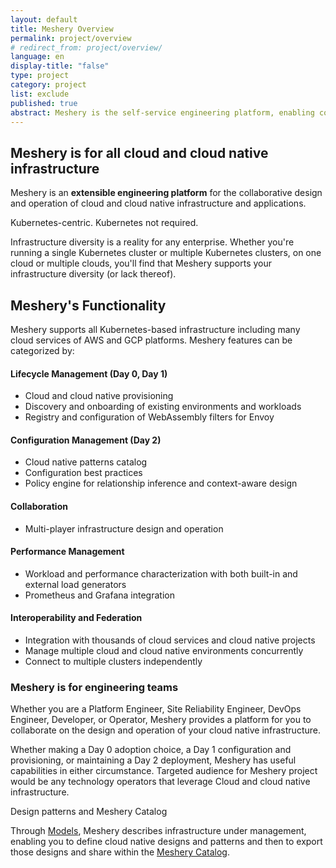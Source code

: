 ```yaml
---
layout: default
title: Meshery Overview
permalink: project/overview
# redirect_from: project/overview/
language: en
display-title: "false"
type: project
category: project
list: exclude
published: true
abstract: Meshery is the self-service engineering platform, enabling collaborative design and operation of cloud and cloud native infrastructure.
---
```


## Meshery is for all cloud and cloud native infrastructure

Meshery is an **extensible engineering platform** for the collaborative design and operation of cloud and cloud native infrastructure and applications.


Kubernetes-centric. Kubernetes not required.

Infrastructure diversity is a reality for any enterprise. Whether you're running a single Kubernetes cluster or multiple Kubernetes clusters, on one cloud or multiple clouds, you'll find that Meshery supports your infrastructure diversity (or lack thereof).

## Meshery's Functionality

Meshery supports all Kubernetes-based infrastructure including many cloud services of AWS and GCP platforms. Meshery features can be categorized by:

#### Lifecycle Management (Day 0, Day 1)
   - Cloud and cloud native provisioning
   - Discovery and onboarding of existing environments and workloads
   - Registry and configuration of WebAssembly filters for Envoy
#### Configuration Management (Day 2)
   - Cloud native patterns catalog
   - Configuration best practices
   - Policy engine for relationship inference and context-aware design
#### Collaboration
   - Multi-player infrastructure design and operation
#### Performance Management
   - Workload and performance characterization with both built-in and external load generators
   - Prometheus and Grafana integration
#### Interoperability and Federation
   - Integration with thousands of cloud services and cloud native projects
   - Manage multiple cloud and cloud native environments concurrently
   - Connect to multiple clusters independently

### Meshery is for engineering teams

Whether you are a Platform Engineer, Site Reliability Engineer, DevOps Engineer, Developer, or Operator, Meshery provides a platform for you to collaborate on the design and operation of your cloud native infrastructure.

Whether making a Day 0 adoption choice, a Day 1 configuration and provisioning, or maintaining a Day 2 deployment, Meshery has useful capabilities in either circumstance. Targeted audience for Meshery project would be any technology operators that leverage Cloud and cloud native infrastructure.

Design patterns and Meshery Catalog

Through [Models]({{site.baseurl}}/concepts/logical/models), Meshery describes infrastructure under management, enabling you to define cloud native designs and patterns and then to export those designs and share within the <a href="https://meshery.io/catalog" target="_self_">Meshery Catalog</a>.
<!-- 
### Meshery is for performance management

Meshery helps users weigh the value of their cloud native deployments against the overhead incurred in running different deployment scenarios and different configruations. Meshery provides statistical analysis of the request latency and throughput seen across various permutations of your workload, infrastructure and infrastructure configuration. In addition to request latency and throughput, Meshery also tracks memory and CPU overhead in of the nodes in your cluster. Establish a performance benchmark and track performance against this baseline as your environment changes over time. -->

<!-- ### Supported Integrations

#### **Stable**

| Adapter | Status |
| :----------- | -----: |
{% for adapter in site.adapters -%}
{% if adapter.project_status == "stable" -%}
| <img src="{{ adapter.image }}" style="width:20px" /> [{{ adapter.name }}]({{ site.baseurl }}{{ adapter.url }}) | {{ adapter.project_status }} |
{% endif -%}
{% endfor %}

##### **Beta**

| Adapter | Status |
| :----------- | -----: |
{% for adapter in site.adapters -%}
{% if adapter.project_status == "beta" -%}
| <img src="{{ adapter.image }}" style="width:20px" /> [{{ adapter.name }}]({{ site.baseurl }}{{ adapter.url }}) | {{ adapter.project_status }} |
{% endif -%}
{% endfor %}

##### **Alpha** - Meshery adapters for which we are seeking community-contributed support.

| Adapter | Status |
| :----------- | -----: |
{% for adapter in site.adapters -%}
{% if adapter.project_status == "alpha" -%}
| <img src="{{ adapter.image }}" style="width:20px" /> [{{ adapter.name }}]({{ site.baseurl }}{{ adapter.url }}) | {{ adapter.project_status }} |
{% endif -%}
{% endfor %}
 -->

<!-- ## Meshery as a project and its community

{% assign sorted_pages = site.pages | sort: "type" | reverse %}

<ul>
    {% for item in sorted_pages %}
    {% if item.type=="project" and item.language=="en" and item.list != "exclude" %}
      <li><a href="{{ site.baseurl }}{{ item.url }}">{{ item.title }}</a>
      {% if item.description != " " %}
        -  {{ item.description }}
      {% endif %}
      </li>
      {% endif %}
    {% endfor %}
</ul> -->

